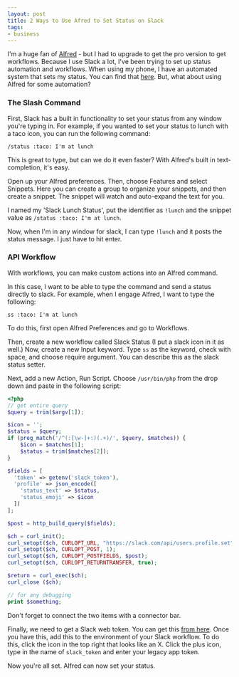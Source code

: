 ```yaml
---
layout: post
title: 2 Ways to Use Afred to Set Status on Slack
tags:
- business
---
```

I'm a huge fan of [Alfred](https://alfredadd.com) - but I had to upgrade to get the pro version to get workflows.  Because I use Slack a lot, I've been trying to set up status automation and workflows.  When using my phone, I have an automated system that sets my status. You can find that [here](https://github.com/aaronsaray/phone-status).  But, what about using Alfred for some automation?

### The Slash Command

First, Slack has a built in functionality to set your status from any window you're typing in.  For example, if you wanted to set your status to lunch with a taco icon, you can run the following command:

`/status :taco: I'm at lunch`

This is great to type, but can we do it even faster?  With Alfred's built in text-completion, it's easy.

Open up your Alfred preferences.  Then, choose Features and select Snippets.  Here you can create a group to organize your snippets, and then create a snippet.  The snippet will watch and auto-expand the text for you.

I named my 'Slack Lunch Status', put the identifier as `!lunch` and the snippet value as `/status :taco: I'm at lunch`.

Now, when I'm in any window for slack, I can type `!lunch` and it posts the status message. I just have to hit enter.

### API Workflow

With workflows, you can make custom actions into an Alfred command.

In this case, I want to be able to type the command and send a status directly to slack.  For example, when I engage Alfred, I want to type the following:

`ss :taco: I'm at lunch`

To do this, first open Alfred Preferences and go to Workflows.

Then, create a new workflow called Slack Status (I put a slack icon in it as well.)  Now, create a new Input keyword.  Type `ss` as the keyword, check with space, and choose require argument.  You can describe this as the slack status setter.

Next, add a new Action, Run Script.  Choose `/usr/bin/php` from the drop down and paste in the following script:

```php
<?php
// get entire query
$query = trim($argv[1]);

$icon = '';
$status = $query;
if (preg_match('/^(:[\w-]+:)(.+)/', $query, $matches)) {
	$icon = $matches[1];
	$status = trim($matches[2]);
}

$fields = [
  'token' => getenv('slack_token'),
  'profile' => json_encode([
	'status_text' => $status,
	'status_emoji' => $icon
  ])
];

$post = http_build_query($fields);

$ch = curl_init();
curl_setopt($ch, CURLOPT_URL, "https://slack.com/api/users.profile.set");
curl_setopt($ch, CURLOPT_POST, 1);
curl_setopt($ch, CURLOPT_POSTFIELDS, $post);
curl_setopt($ch, CURLOPT_RETURNTRANSFER, true);

$return = curl_exec($ch);
curl_close ($ch);

// for any debugging
print $something;
```
Don't forget to connect the two items with a connector bar.

Finally, we need to get a Slack web token.  You can get this [from here](https://api.slack.com/custom-integrations/legacy-tokens).  Once you have this, add this to the environment of your Slack workflow.  To do this, click the icon in the top right that looks like an X.  Click the plus icon, type in the name of `slack_token` and enter your legacy app token.

Now you're all set.  Alfred can now set your status.
